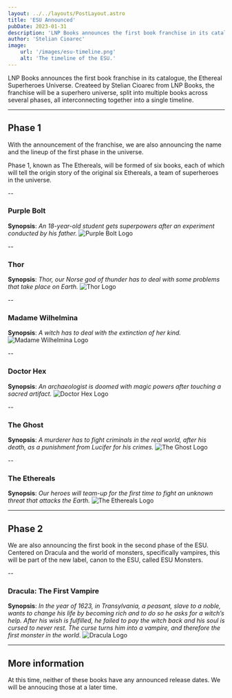 ```yaml
---
layout: ../../layouts/PostLayout.astro
title: 'ESU Announced'
pubDate: 2023-01-31
description: 'LNP Books announces the first book franchise in its catalogue, the Ethereal Superheroes Universe.'
author: 'Stelian Cioarec'
image:
    url: '/images/esu-timeline.png' 
    alt: 'The timeline of the ESU.'
---
```


LNP Books announces the first book franchise in its catalogue, the Ethereal Superheroes Universe. Createed by Stelian Cioarec from LNP Books, the franchise will be a superhero universe, split into multiple books across several phases, all interconnecting together into a single timeline.

---

## Phase 1

With the announcement of the franchise, we are also announcing the name and the lineup of the first phase in the universe.

Phase 1, known as The Ethereals, will be formed of six books, each of which will tell the origin story of the original six Ethereals, a team of superheroes in the universe.

--

### Purple Bolt
**Synopsis**: *An 18-year-old student gets superpowers after an experiment conducted by his father.*
![Purple Bolt Logo](/images/purple-bolt.png)

--

### Thor
**Synopsis**: *Thor, our Norse god of thunder has to deal with some problems that take place on Earth.*
![Thor Logo](/images/thor.png)

--

### Madame Wilhelmina
**Synopsis**: *A witch has to deal with the extinction of her kind.*
![Madame Wilhelmina Logo](/images/madame-wilhelmina.png)

--

### Doctor Hex
**Synopsis**: *An archaeologist is doomed with magic powers after touching a sacred artifact.*
![Doctor Hex Logo](/images/doctor-hex.png)

--

### The Ghost
**Synopsis**: *A murderer has to fight criminals in the real world, after his death, as a punishment from Lucifer for his crimes.*
![The Ghost Logo](/images/the-ghost.png)

--

### The Ethereals
**Synopsis**: *Our heroes will team-up for the first time to fight an unknown threat that attacks the Earth.*
![The Ethereals Logo](/images/the-ethereals.png)

---

## Phase 2

We are also announcing the first book in the second phase of the ESU. Centered on Dracula and the world of monsters, specifically vampires, this will be part of the new label, canon to the ESU, called ESU Monsters.

--

### Dracula: The First Vampire
**Synopsis**: *In the year of 1623, in Transylvania, a peasant, slave to a noble, wants to change his life by becoming rich and to do so he asks for a witch’s help. After his wish is fulfilled, he failed to pay the witch back and his soul is cursed to never rest. The curse turns him into a vampire, and therefore the first monster in the world.*
![Dracula Logo](/images/dracula.png)

---

## More information

At this time, neither of these books have any announced release dates. We will be annoucing those at a later time.
